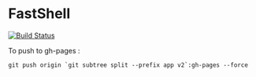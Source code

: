 # FastShell
[![Build Status](https://travis-ci.org/HosseinKarami/fastshell.png?branch=master)](https://travis-ci.org/HosseinKarami/fastshell)

To push to gh-pages :

```$xslt
git push origin `git subtree split --prefix app v2`:gh-pages --force
```
